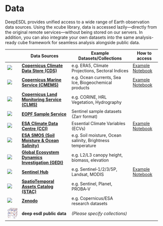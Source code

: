 # Data 

DeepESDL provides unified access to a wide range of Earth observation data sources.
Using the xcube library, data is accessed lazily—directly from the original remote services—without being stored on our servers.
In addition, you can also integrate your own datasets into the same analysis-ready cube framework for seamless analysis alongside public data.



|  | Data Sources | Example Datasets/Collections                               | How to access |
|------|--------------|------------------------------------------------------------|----------------|
| <img src="https://climate.copernicus.eu/sites/default/files/inline-images/C3S_emblem.png" class="logo-icon-table" /> | **[Copernicus Climate Data Store (CDS)](https://cds.climate.copernicus.eu/)** | e.g. ERA5, Climate Projections, Sectoral Indices           | [Example Notebook](guide/jupyterlab/notebooks/Generate_C3S_CDS_cubes.ipynb) |
| <img src="https://knowledge4policy.ec.europa.eu/sites/default/files/53443b17-0adb-44e1-8fd3-662fa7eda708.png" class="logo-icon-table" /> | **[Copernicus Marine Service (CMEMS)](https://marine.copernicus.eu/)** | e.g. Ocean currents, Sea Ice, Biogeochemical products      | [Example Notebook](guide/jupyterlab/notebooks/Generate_CMEMS_cubes.ipynb) |
| <img src="https://www.eea.europa.eu/themes/landuse/copernicus-land-monitoring-logo/image" class="logo-icon-table" /> | **[Copernicus Land Monitoring Service (CLMS)](https://land.copernicus.eu/en/dataset-catalog)** | e.g. CORINE, HRL Vegetation, Hydrography                   | |
| <img src="https://www.dlr.de/de/eoc/forschung-transfer/projekte-und-missionen/eopf-sentinel-zarr-samples-service/esa_eopf_logo_2025_color_esa_16x9.jpg/@@images/image-1000-d87d614b71d37583fc8cf99cfbf55b0d.jpeg" class="logo-icon-table" /> | **[EOPF Sample Service](https://zarr.eopf.copernicus.eu/)** | Sentinel sample datasets (Zarr format)                     | |
| <img src="https://brand.esa.int/files/2020/05/ESA_logo_2020_Deep-scaled.jpg" class="logo-icon-table" /> | **[ESA Climate Data Centre (CCI)](https://climate.esa.int/en/data/#/dashboard)** | Essential Climate Variables (ECVs)                         | [Example Notebook](guide/jupyterlab/notebooks/Generate_CCI_cubes.ipynb) |
| <img src="https://www.esa.int/eologos/images/smos.jpg" class="logo-icon-table" /> | **[ESA SMOS (Soil Moisture & Ocean Salinity)](https://earth.esa.int/eogateway/missions/smos)** | e.g. Soil moisture, Ocean salinity, Brightness temperature | |
| <img src="https://gedi.umd.edu/wp-content/uploads/2020/10/GEDI_16_10.jpg" class="logo-icon-table" /> | **[Global Ecosystem Dynamics Investigation (GEDI)](https://gedi.umd.edu/)** | e.g. L2/L3 canopy height, biomass, elevation               | |
| <img src="https://www.sentinel-hub.com/img/press/sentinel_hub_by_planet_logo_big.png" class="logo-icon-table" /> | **[Sentinel Hub](https://www.sentinel-hub.com/)** | e.g. Sentinel‑1/2/3/5P, Landsat, MODIS                     | [Example Notebook](guide/jupyterlab/notebooks/Generate_SentinelHub_cubes.ipynb) |
| <img src="https://stacspec.org/public/images-original/STAC-04.png" class="logo-icon-table" /> | **[SpatioTemporal Assets Catalog (STAC)](https://stacspec.org/en/about/datasets/)** | e.g. Sentinel, Planet, PROBA‑V                             | |
| <img src="https://about.zenodo.org/static/img/logos/zenodo-black-border.svg" class="logo-icon-table" /> | **[Zenodo](https://zenodo.org/)** | e.g. Copernicus/ESA research datasets                      | |
| <img src="../img/logo/cube_small.png" class="logo-icon-table" /> | **deep esdl public data** | *(Please specify collections)*                             | |
